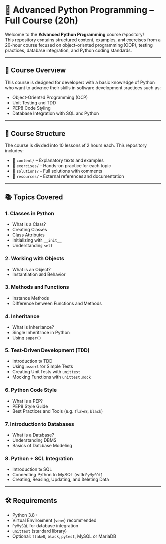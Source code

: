# 📘 Advanced Python Programming – Full Course (20h)

Welcome to the **Advanced Python Programming** course repository!  
This repository contains structured content, examples, and exercises from a 20-hour course focused on object-oriented programming (OOP), testing practices, database integration, and Python coding standards.

---

## 📌 Course Overview

This course is designed for developers with a basic knowledge of Python who want to advance their skills in software development practices such as:

- Object-Oriented Programming (OOP)
- Unit Testing and TDD
- PEP8 Code Styling
- Database Integration with SQL and Python

---

## 🧱 Course Structure

The course is divided into 10 lessons of 2 hours each. This repository includes:

- 📂 `content/` – Explanatory texts and examples
- 📂 `exercises/` – Hands-on practice for each topic
- 📂 `solutions/` – Full solutions with comments
- 📂 `resources/` – External references and documentation

---

## 📚 Topics Covered

### 1. Classes in Python
- What is a Class?
- Creating Classes
- Class Attributes
- Initializing with `__init__`
- Understanding `self`

### 2. Working with Objects
- What is an Object?
- Instantiation and Behavior

### 3. Methods and Functions
- Instance Methods
- Difference between Functions and Methods

### 4. Inheritance
- What is Inheritance?
- Single Inheritance in Python
- Using `super()`

### 5. Test-Driven Development (TDD)
- Introduction to TDD
- Using `assert` for Simple Tests
- Creating Unit Tests with `unittest`
- Mocking Functions with `unittest.mock`

### 6. Python Code Style
- What is a PEP?
- PEP8 Style Guide
- Best Practices and Tools (e.g. `flake8`, `black`)

### 7. Introduction to Databases
- What is a Database?
- Understanding DBMS
- Basics of Database Modeling

### 8. Python + SQL Integration
- Introduction to SQL
- Connecting Python to MySQL (with `PyMySQL`)
- Creating, Reading, Updating, and Deleting Data

---

## 🛠️ Requirements

- Python 3.8+
- Virtual Environment (`venv`) recommended
- `PyMySQL` for database integration
- `unittest` (standard library)
- Optional: `flake8`, `black`, `pytest`, MySQL or MariaDB
